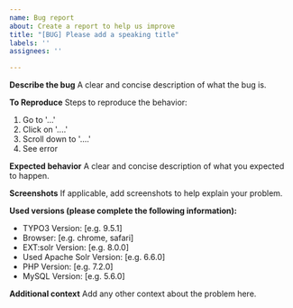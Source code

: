 ```yaml
---
name: Bug report
about: Create a report to help us improve
title: "[BUG] Please add a speaking title"
labels: ''
assignees: ''

---
```


**Describe the bug**
A clear and concise description of what the bug is.

**To Reproduce**
Steps to reproduce the behavior:
1. Go to '...'
2. Click on '....'
3. Scroll down to '....'
4. See error

**Expected behavior**
A clear and concise description of what you expected to happen.

**Screenshots**
If applicable, add screenshots to help explain your problem.

**Used versions (please complete the following information):**
 - TYPO3 Version: [e.g. 9.5.1]
 - Browser: [e.g. chrome, safari]
 - EXT:solr Version: [e.g. 8.0.0]
 - Used Apache Solr Version: [e.g. 6.6.0]
 - PHP Version: [e.g. 7.2.0]
 - MySQL Version: [e.g. 5.6.0]

**Additional context**
Add any other context about the problem here.
